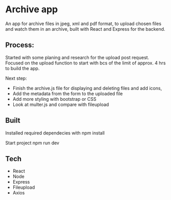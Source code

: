 # Archive app
An app for archive files in jpeg, xml and pdf format, to upload chosen files and watch them in an archive, built with React and Express for the backend.

## Process:
Started with some planing and research for the upload post request.
Focused on the upload function to start with bcs of the limit of approx. 4 hrs to build the app. 

Next step: 
* Finish the archive.js file for displaying and deleting files and add icons, 
* Add the metadata from the form to the uploaded file 
* Add more styling with bootstrap or CSS
* Look at multer.js and compare with fileupload

## Built
Installed required dependecies with npm install

Start project npm run dev 

## Tech
* React
* Node
* Express
* Fileupload
* Axios

